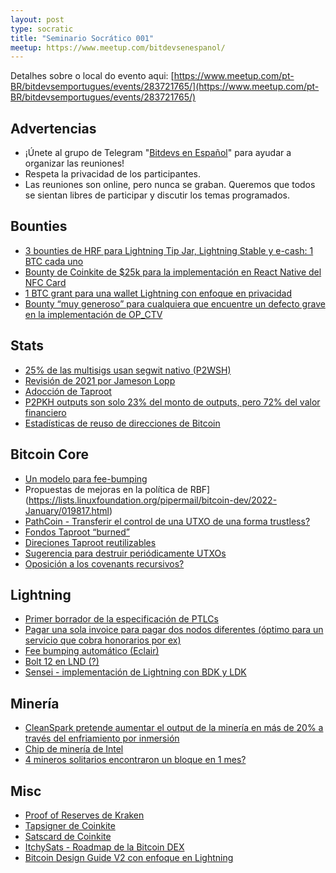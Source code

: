 ```yaml
---
layout: post
type: socratic
title: "Seminario Socrático 001"
meetup: https://www.meetup.com/bitdevsenespanol/
---
```


Detalhes sobre o local do evento aqui: [https://www.meetup.com/pt-BR/bitdevsemportugues/events/283721765/](https://www.meetup.com/pt-BR/bitdevsemportugues/events/283721765/)

## Advertencias

- ¡Únete al grupo de Telegram "[Bitdevs en Español](https://t.me/bitdevsespanol)" para ayudar a organizar las reuniones!
- Respeta la privacidad de los participantes.
-  Las reuniones son online, pero nunca se graban. Queremos que todos se sientan libres de participar y discutir los temas programados.

## Bounties

- [3 bounties de HRF para Lightning Tip Jar, Lightning Stable y e-cash: 1 BTC cada uno](https://bitcoinmagazine.com/business/hrf-strike-launch-lightning-bounty-in-bitcoin)
- [Bounty de Coinkite de $25k para la implementación en React Native del NFC Card](https://twitter.com/nvk/status/1493985018409979906)
- [1 BTC grant para una wallet Lightning con enfoque en privacidad](https://blog.wasabiwallet.io/1-btc-ln-privacy-grant/)
- [Bounty “muy generoso” para cualquiera que encuentre un defecto grave en la implementación de OP_CTV](https://mobile.twitter.com/JeremyRubin/status/1477760236115034113)

## Stats

- [25% de las multisigs usan segwit nativo (P2WSH)](https://transactionfee.info/charts/inputs-multisig-distribution/)
- [Revisión de 2021 por Jameson Lopp](https://blog.lopp.net/bitcoin-2021-annual-review/)
- [Adocción de Taproot](https://txstats.com/dashboard/db/taproot-statistics?orgId=1)
- [P2PKH outputs son solo 23% del monto de outputs, pero 72% del valor financiero](https://twitter.com/murchandamus/status/1493344130302414851)
- [Estadísticas de reuso de direcciones de Bitcoin](https://blog.bitmex.com/bitcoin-address-re-use-statistics/)

## Bitcoin Core

- [Un modelo para fee-bumping](https://lists.linuxfoundation.org/pipermail/bitcoin-dev/2021-December/019627.html)
-  Propuestas de mejoras en la política de RBF](https://lists.linuxfoundation.org/pipermail/bitcoin-dev/2022-January/019817.html)
- [PathCoin - Transferir el control de una UTXO de una forma trustless?](https://lists.linuxfoundation.org/pipermail/bitcoin-dev/2022-January/019809.html)
- [Fondos Taproot “burned”](https://suredbits.com/taproot-funds-burned-on-the-bitcoin-blockchain/)
- [Direciones Taproot reutilizables](https://gist.github.com/Kixunil/0ddb3a9cdec33342b97431e438252c0a)
- [Sugerencia para destruir periódicamente UTXOs](https://lists.linuxfoundation.org/pipermail/bitcoin-dev/2022-February/019860.html)
- [Oposición a los covenants recursivos?](https://lists.linuxfoundation.org/pipermail/bitcoin-dev/2022-February/019885.html)

## Lightning

- [Primer borrador de la especificación de PTLCs](https://lists.linuxfoundation.org/pipermail/lightning-dev/2021-December/003377.html)
- [Pagar una sola invoice para pagar dos nodos diferentes (óptimo para un servicio que cobra honorarios por ex)](https://lists.linuxfoundation.org/pipermail/lightning-dev/2021-December/003415.html)
- [Fee bumping automático (Eclair)](https://github.com/ACINQ/eclair/pull/2113)
- [Bolt 12 en LND (?)](https://github.com/lightningnetwork/lnd/issues/5594#issuecomment-1042314431)
- [Sensei - implementación de Lightning con BDK y LDK](https://twitter.com/JohnCantrell97/status/1491135343604957187)

## Minería
 
 - [CleanSpark pretende aumentar el output de la minería en más de 20% a través del enfriamiento por inmersión](https://www.coindesk.com/business/2021/12/09/cleanspark-aims-to-grow-bitcoin-mining-output-over-20-through-immersion-cooling/)
 - [Chip de minería de Intel](https://www.tomshardware.com/news/intel-to-unveil-bitcoin-mining-bonanza-mine-asic-at-chip-conference)
 - [4 mineros solitarios encontraron un bloque en 1 mes?](https://twitter.com/BitcoinErrorLog/status/1489191267884019715)

## Misc

- [Proof of Reserves de Kraken](https://www.kraken.com/proof-of-reserves)
- [Tapsigner de Coinkite](https://twitter.com/nvk/status/1484179617984356355?s=20)
- [Satscard de Coinkite](https://twitter.com/nvk/status/1483839640524230656)
- [ItchySats - Roadmap de la Bitcoin DEX](https://itchysats.medium.com/itchysats-roadmap-to-the-most-awesome-bitcoin-dex-464a42bf4881)
- [Bitcoin Design Guide V2 con enfoque en Lightning](https://bitcoinmagazine.com/business/bitcoin-design-guide-v2-launches-with-focus-on-lightning)
